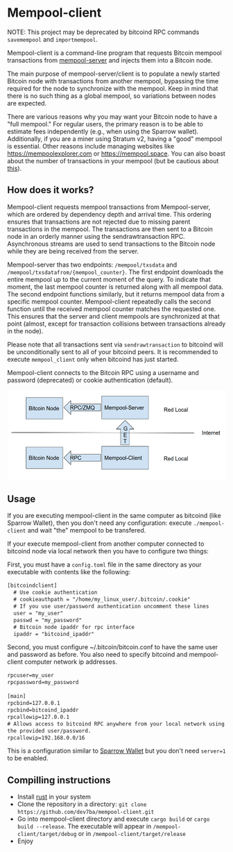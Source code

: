 Mempool-client
==============

NOTE: This project may be deprecated by bitcoind RPC commands `savemempool` and `importmempool`.

Mempool-client is a command-line program that requests Bitcoin mempool transactions from [mempool-server](https://github.com/dev7ba/mempool-server) and injects them into a Bitcoin node.

The main purpose of mempool-server/client is to populate a newly started Bitcoin node with transactions from another mempool, bypassing the time required for the node to synchronize with the mempool. Keep in mind that there is no such thing as a global mempool, so variations between nodes are expected.

There are various reasons why you may want your Bitcoin node to have a "full mempool." For regular users, the primary reason is to be able to estimate fees independently (e.g., when using the Sparrow wallet). Additionally, if you are a miner using Stratum v2, having a "good" mempool is essential. Other reasons include managing websites like https://mempoolexplorer.com or https://mempool.space. You can also boast about the number of transactions in your mempool (but be cautious about [this](https://bitcoin.stackexchange.com/questions/118137/how-does-it-contribute-to-the-bitcoin-network-when-i-run-a-node-with-a-bigger-th)).

How does it works?
------------------

Mempool-client requests mempool transactions from Mempool-server, which are ordered by dependency depth and arrival time. This ordering ensures that transactions are not rejected due to missing parent transactions in the mempool. The transactions are then sent to a Bitcoin node in an orderly manner using the sendrawtransaction RPC. Asynchronous streams are used to send transactions to the Bitcoin node while they are being received from the server.

Mempool-server thas two endpoints: `/mempool/txsdata` and `/mempool/txsdatafrom/{mempool_counter}`. The first endpoint downloads the entire mempool up to the current moment of the query. To indicate that moment, the last mempool counter is returned along with all mempool data. The second endpoint functions similarly, but it returns mempool data from a specific mempool counter. Mempool-client repeatedly calls the second function until the received mempool counter matches the requested one. This ensures that the server and client mempools are synchronized at that point (almost, except for transaction collisions between transactions already in the node).

Please note that all transactions sent via `sendrawtransaction` to bitcoind will be unconditionally sent to all of your bitcoind peers. It is recommended to execute `mempool_client` only when bitcoind has just started.

Mempool-client connects to the Bitcoin RPC using a username and password (deprecated) or cookie authentication (default).

![diagram](./resources/diagram.png)

Usage
-----

If you are executing mempool-client in the same computer as bitcoind (like Sparrow Wallet), then you don't need any configuration: execute ``./mempool-client`` and wait "the" mempool to be transfered.

If your execute mempool-client from another computer connected to bitcoind node via local network then you have to configure two things: 

First, you must have a `config.toml` file in the same directory as your executable with contents like the following:

```
[bitcoindclient]
  # Use cookie authentication
  # cookieauthpath = "/home/my_linux_user/.bitcoin/.cookie"
  # If you use user/password authentication uncomment these lines
  user = "my_user"
  passwd = "my_password"
  # Bitcoin node ipaddr for rpc interface
  ipaddr = "bitcoind_ipaddr"
```
Second, you must configure ~/.bitcoin/bitcoin.conf to have the same user and password as before. You also need to specify bitcoind and mempool-client computer network ip addresses.
```
rpcuser=my_user
rpcpassword=my_password

[main]
rpcbind=127.0.0.1
rpcbind=bitcoind_ipaddr
rpcallowip=127.0.0.1
# Allows access to bitcoind RPC anywhere from your local network using the provided user/password.
rpcallowip=192.168.0.0/16 
```
This is a configuration similar to [Sparrow Wallet](https://sparrowwallet.com/docs/connect-node.html#remote-setup) but you don't need `server=1` to be enabled.

Compilling instructions
-----------------------

- Install [rust](https://rustup.rs/) in your system
- Clone the repository in a directory: `git clone https://github.com/dev7ba/mempool-client.git`
- Go into mempool-client directory and execute `cargo build` or `cargo build --release`. The executable will appear in `/mempool-client/target/debug` or in `/mempool-client/target/release`
- Enjoy
```
